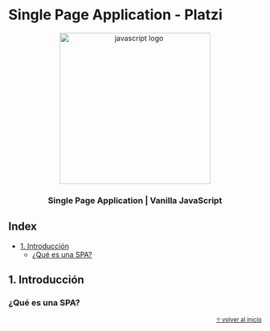 # Single Page Application - Platzi

<div align="center">
  <img src="https://upload.wikimedia.org/wikipedia/commons/thumb/9/99/Unofficial_JavaScript_logo_2.svg/245px-Unofficial_JavaScript_logo_2.svg.png" alt="javascript logo" height="300px">
  <h3>Single Page Application | Vanilla JavaScript</h3>
</div>

## Index

- [1. Introducción](#1.-introducción)
  - [¿Qué es una SPA?](#qué-es-una-spa)

## 1. Introducción

### ¿Qué es una SPA?

<div align="right">
  <small><a href="#index">🡡 volver al inicio</a></small>
</div>
